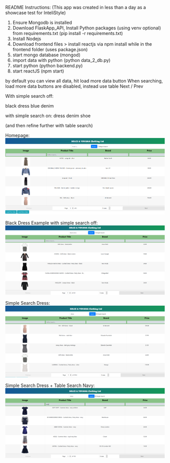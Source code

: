 README Instructions:
(This app was created in less than a day as a showcase test for InteliStyle)

1) Ensure Mongodb is installed
2) Download FlaskApp_API, Install Python packages (using venv optional) from requirements.txt (pip install -r requirements.txt)
3) Install Nodejs 
4) Download frontend files > install reactjs via npm install while in the frontend folder (uses package.json)
5) start mongo database (mongod)
6) import data with python (python data_2_db.py)
7) start python (python backend.py)
8) start reactJS (npm start)


by default you can view all data, hit load more data button
When searching, load more data buttons are disabled, instead use table Next / Prev


With simple search off:

black dress
blue denim

with simple search on:
dress
denim
shoe

(and then refine further with table search)

Homepage:
![homepage](/example_images/homepage.PNG)


Black Dress Example with simple search off:
![BlackDress](/example_images/black_dress.PNG)


Simple Search Dress:
![simple search dress](/example_images/simple_search_dress.PNG)

Simple Search Dress + Table Search Navy:
![simple search dress + table search navy](/example_images/simple_search_dress_+_table_search_navy.PNG)



